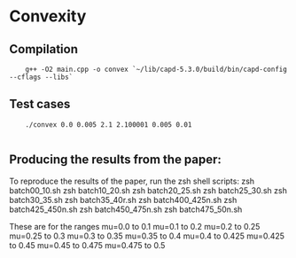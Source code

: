 # Convexity

## Compilation
```
    g++ -O2 main.cpp -o convex `~/lib/capd-5.3.0/build/bin/capd-config --cflags --libs`
```

## Test cases
```
    ./convex 0.0 0.005 2.1 2.100001 0.005 0.01 
    
```

## Producing the results from the paper:
To reproduce the results of the paper, run the zsh shell scripts:
zsh batch00_10.sh
zsh batch10_20.sh
zsh batch20_25.sh
zsh batch25_30.sh
zsh batch30_35.sh
zsh batch35_40r.sh
zsh batch400_425n.sh
zsh batch425_450n.sh
zsh batch450_475n.sh
zsh batch475_50n.sh

These are for the ranges
mu=0.0 to 0.1
mu=0.1 to 0.2
mu=0.2 to 0.25
mu=0.25 to 0.3
mu=0.3 to 0.35
mu=0.35 to 0.4
mu=0.4 to 0.425
mu=0.425 to 0.45
mu=0.45 to 0.475
mu=0.475 to 0.5


